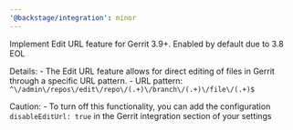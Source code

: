 ```yaml
---
'@backstage/integration': minor
---
```


Implement Edit URL feature for Gerrit 3.9+. Enabled by default due to 3.8 EOL

Details: - The Edit URL feature allows for direct editing of files in Gerrit through a specific URL pattern. - URL pattern: `^\/admin\/repos\/edit\/repo\/(.+)\/branch\/(.+)\/file\/(.+)$`

Caution: - To turn off this functionality, you can add the configuration `disableEditUrl: true` in the Gerrit integration section of your settings
